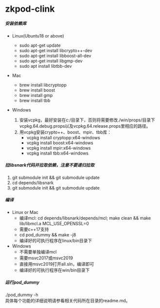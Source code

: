 # zkpod-clink

##### 安装依赖库  
- Linux(Ubuntu18 or above)
  - sudo apt-get update   
  - sudo apt-get install libcrypto++-dev
  - sudo apt-get install libboost-all-dev   
  - sudo apt-get install libgmp-dev
  - sudo apt install libtbb-dev  

- Mac
  - brew install libcryptopp
  - brew install boost
  - brew install gmp
  - brew install tbb

- Windows
  1. 安装vcpkg，最好安装在c:/目录下，否则将需要修改./win/props/目录下vcpkg.64.debug.props以及vcpkg.64.release.props里相应的路径。
  2. 用vcpkg安装crypto++、boost、mpir、tbb库：  
      - vcpkg install cryptopp:x64-windows
      - vcpkg install boost:x64-windows
      - vcpkg install mpir:x64-windows
      - vcpkg install tbb:x64-windows 

##### 拉libsnark代码并拉取依赖，注意不要递归拉取  
1. git submodule init && git submodule update
2. cd depends/libsnark
3. git submodule init && git submodule update

##### 编译
- Linux or Mac
  - 编译mcl: cd depends/libsnark/depends/mcl; make clean && make lib/libmcl.a MCL_USE_OPENSSL=0
  - 需要c++17支持
  - cd pod_dummy && make -j8  
  - 编译好的可执行程序在linux/bin目录下
- Windows
  - 不需要单独编译mcl
  - 需要msvc2017或msvc2019
  - 直接用msvc2019打开all.sln，编译即可
  - 编译好的可执行程序在win/bin目录下

##### 运行pod_dummy  
./pod_dummy -h  
具体每个功能的详细说明请参看相关代码所在目录的readme.md。
